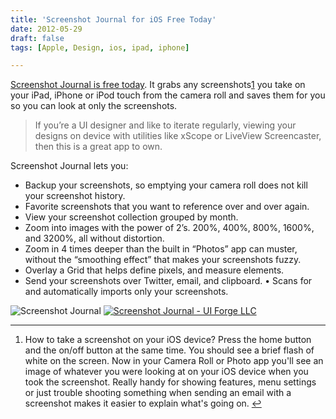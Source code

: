 ```yaml
---
title: 'Screenshot Journal for iOS Free Today'
date: 2012-05-29
draft: false
tags: [Apple, Design, ios, ipad, iphone]

---
```


[Screenshot Journal is free today](http://click.linksynergy.com/fs-bin/stat?id=6PFrOqNV4B8&offerid=146261&type=3&subid=0&tmpid=1826&RD_PARM1=http%253A%252F%252Fitunes.apple.com%252Fca%252Fapp%252Fscreenshot-journal%252Fid515287854%253Fmt%253D8%2526uo%253D4%2526partnerId%253D30). It grabs any screenshots[1](#fn-20451:1) you take on your iPad, iPhone or iPod touch from the camera roll and saves them for you so you can look at only the screenshots.

> If you’re a UI designer and like to iterate regularly, viewing your designs on device with utilities like xScope or LiveView Screencaster, then this is a great app to own.

Screenshot Journal lets you:

*   Backup your screenshots, so emptying your camera roll does not kill your screenshot history.
*   Favorite screenshots that you want to reference over and over again.
*   View your screenshot collection grouped by month.
*   Zoom into images with the power of 2’s. 200%, 400%, 800%, 1600%, and 3200%, all without distortion.
*   Zoom in 4 times deeper than the built in “Photos” app can muster, without the “smoothing effect” that makes your screenshots fuzzy.
*   Overlay a Grid that helps define pixels, and measure elements.
*   Send your screenshots over Twitter, email, and clipboard. • Scans for and automatically imports only your screenshots.

![Screenshot Journal](https://chrisenns.com/wp-content/uploads/2012/05/screenshotjournal.jpg "Screenshot Journal") [![Screenshot Journal - UI Forge LLC](http://r.mzstatic.com/images/web/linkmaker/badge_appstore-lrg.gif)](http://click.linksynergy.com/fs-bin/stat?id=6PFrOqNV4B8&offerid=146261&type=3&subid=0&tmpid=1826&RD_PARM1=http%253A%252F%252Fitunes.apple.com%252Fca%252Fapp%252Fscreenshot-journal%252Fid515287854%253Fmt%253D8%2526uo%253D4%2526partnerId%253D30)

* * *

1.  How to take a screenshot on your iOS device? Press the home button and the on/off button at the same time. You should see a brief flash of white on the screen. Now in your Camera Roll or Photo app you'll see an image of whatever you were looking at on your iOS device when you took the screenshot. Really handy for showing features, menu settings or just trouble shooting something when sending an email with a screenshot makes it easier to explain what's going on. [↩](#fnref-20451:1)